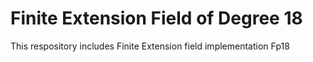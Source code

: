# Finite Extension Field of Degree 18

This respository includes Finite Extension field implementation Fp18
